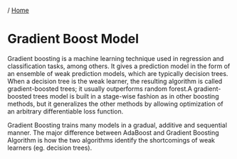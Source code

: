 / [Home](index.md)

# Gradient Boost Model

Gradient boosting is a machine learning technique used in regression and classification tasks, among others. It gives a prediction model in the form of an ensemble of weak prediction models, which are typically decision trees. When a decision tree is the weak learner, the resulting algorithm is called gradient-boosted trees; it usually outperforms random forest.A gradient-boosted trees model is built in a stage-wise fashion as in other boosting methods, but it generalizes the other methods by allowing optimization of an arbitrary differentiable loss function.

Gradient Boosting trains many models in a gradual, additive and sequential manner. The major difference between AdaBoost and Gradient Boosting Algorithm is how the two algorithms identify the shortcomings of weak learners (eg. decision trees). 

